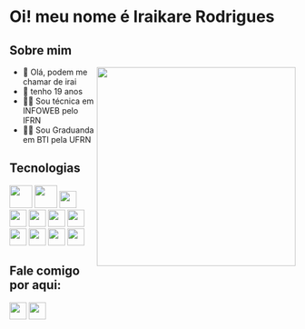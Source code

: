 # Oi! meu nome é Iraikare Rodrigues


<!--[![Anurag's GitHub stats](https://github-readme-stats.vercel.app/api?username=iraikare&count_private=true&show_icons=true&theme=radical)](https://github.com/anuraghazra/github-readme-stats)
[![Top Langs](https://github-readme-stats.vercel.app/api/top-langs/?username=iraikare&layout=compact&theme=radical)](https://github.com/anuraghazra/github-readme-stats)-->
<!--<div style="display: flex; flex-direction: row;">
 <img class="img" src="https://github-readme-stats.vercel.app/api?username=iraikare&show_icons=true&theme=radical&count_private=true" width="450px" />
 <img align="right" class="img" src="https://github-readme-stats.vercel.app/api/top-langs/?username=iraikare&theme=radical&layout=compact" width="350px"  />
</div>

<!-- ![github-gif](https://github.com/iraikare/iraikare/assets/101957823/8f84c13c-62cf-458e-b3aa-82f6db8ba32c) -->

<div>
 <h2>Sobre mim</h2>
<img align="right" src="https://github.com/iraikare/iraikare/assets/101957823/8f84c13c-62cf-458e-b3aa-82f6db8ba32c" width="350px"/> 
 <ul>
   <li>🤝 Olá, podem me chamar de irai</li>
  <li>📆 tenho 19 anos</li>
  <li>👩‍🎓 Sou técnica em INFOWEB pelo IFRN</li>
  <li>👩‍💻 Sou Graduanda em BTI pela UFRN</li>
 </ul>
</div> 
 
<h2 >Tecnologias </h2>

<img src="https://cdn.jsdelivr.net/gh/devicons/devicon/icons/csharp/csharp-original.svg" height="40"/> <img src="https://cdn.jsdelivr.net/gh/devicons/devicon/icons/html5/html5-original.svg" height="40"/>
<img src="https://cdn.jsdelivr.net/gh/devicons/devicon/icons/css3/css3-original.svg" height="30"/>
<img src="https://cdn.jsdelivr.net/gh/devicons/devicon/icons/javascript/javascript-original.svg" height="30"/>
<img src="https://cdn.jsdelivr.net/gh/devicons/devicon/icons/figma/figma-original.svg" height="30"/>
<img src="https://github.com/user-attachments/assets/5d438dd9-5ca7-4e2c-8883-be03de169252" height="30"/>
<img src="https://github.com/user-attachments/assets/1d3f3aef-6c79-4b31-82e0-5f946db40f50" height="30"/>
<img src="https://github.com/user-attachments/assets/8adadb7b-093f-4fbe-8bd6-274ed8aa35db" height="30"/>
<img src="https://github.com/user-attachments/assets/f19e951c-a6e1-416b-a15a-4e7214e9b394" height="30"/>
<img src="https://github.com/user-attachments/assets/49b1a37c-8a2a-47b4-99af-2e8574cb6c8c" height="30"/>
<img src="https://github.com/user-attachments/assets/2bee19f8-d88a-4dfb-b214-c97e00ad3ef0" height="30"/>


## Fale comigo por aqui:

[<img src="https://img.shields.io/badge/Gmail-D14836?style=for-the-badge&logo=gmail&logoColor=white" height="30"/>](mailto:iraikare1810@gmail.com)
[<img src="https://img.shields.io/badge/Instagram-E4405F?style=for-the-badge&logo=instagram&logoColor=white" height="30"/>](https://www.instagram.com/iraikare/)

